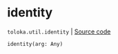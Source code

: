 # identity
`toloka.util.identity` | [Source code](https://github.com/Toloka/toloka-kit/blob/v1.2.0.post1/src/util/__init__.py#L60)

```python
identity(arg: Any)
```

